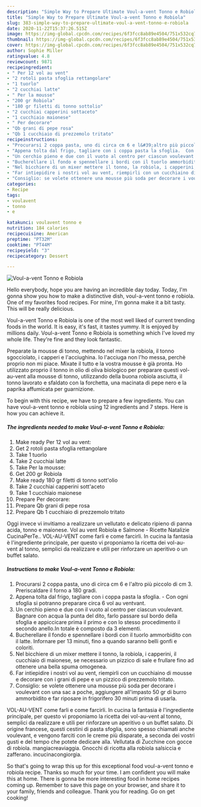 ```yaml
---
description: "Simple Way to Prepare Ultimate Voul-a-vent Tonno e Robiola"
title: "Simple Way to Prepare Ultimate Voul-a-vent Tonno e Robiola"
slug: 383-simple-way-to-prepare-ultimate-voul-a-vent-tonno-e-robiola
date: 2020-11-22T15:37:26.515Z
image: https://img-global.cpcdn.com/recipes/6f3fcc8ab89e4504/751x532cq70/voul-a-vent-tonno-e-robiola-recipe-main-photo.jpg
thumbnail: https://img-global.cpcdn.com/recipes/6f3fcc8ab89e4504/751x532cq70/voul-a-vent-tonno-e-robiola-recipe-main-photo.jpg
cover: https://img-global.cpcdn.com/recipes/6f3fcc8ab89e4504/751x532cq70/voul-a-vent-tonno-e-robiola-recipe-main-photo.jpg
author: Sophie Miller
ratingvalue: 4.8
reviewcount: 9871
recipeingredient:
- " Per 12 vol au vent"
- "2 rotoli pasta sfoglia rettangolare"
- "1 tuorlo"
- "2 cucchiai latte"
- " Per la mousse"
- "200 gr Robiola"
- "180 gr filetti di tonno sottolio"
- "2 cucchiai capperini sottaceto"
- "1 cucchiaio maionese"
- " Per decorare"
- "Qb grani di pepe rosa"
- "Qb 1 cucchiaio di prezzemolo tritato"
recipeinstructions:
- "Procurarsi 2 coppa pasta, uno di circa cm 6 e l&#39;altro più piccolo di cm 3. Preriscaldare il forno a 180 gradi."
- "Appena tolta dal frigo, tagliare con i coppa pasta la sfoglia.  Con ogni sfoglia si potranno preparare circa 6 vol au ventvant."
- "Un cerchio pieno e due con il vuoto al centro per ciascun voulevant. Bagnare con acqua la punta del dito, farlo passare sul bordo della sfoglia e appiccicare prima il primo e con lo stesso procedimento il secondo anello.In totale è composto da 3 elementi."
- "Bucherellare il fondo e spennellare i bordi con il tuorlo ammorbidito con il latte. Infornare per 13 minuti, fino a quando saranno belli gonfi e coloriti."
- "Nel bicchiere di un mixer mettere il tonno, la robiola, i capperini, il cucchiaio di maionese, se necessario un pizzico di sale e frullare fino ad ottenere una bella spuma omogenea."
- "Far intiepidire i nostri vol au vent, riempirli con un cucchiaino di mousse e decorare con i grani di pepe e un pizzico di prezzemolo tritato."
- "Consiglio: se volete ottenere una mousse più soda per decorare i voulevant con una sac a poche, aggiungere all&#39;impasto 50 gr di burro ammorbidito e far riposare in frigorifero 30 minuti prima di usarla."
categories:
- Recipe
tags:
- voulavent
- tonno
- e

katakunci: voulavent tonno e 
nutrition: 184 calories
recipecuisine: American
preptime: "PT32M"
cooktime: "PT44M"
recipeyield: "3"
recipecategory: Dessert

---
```



![Voul-a-vent Tonno e Robiola](https://img-global.cpcdn.com/recipes/6f3fcc8ab89e4504/751x532cq70/voul-a-vent-tonno-e-robiola-recipe-main-photo.jpg)

Hello everybody, hope you are having an incredible day today. Today, I'm gonna show you how to make a distinctive dish, voul-a-vent tonno e robiola. One of my favorites food recipes. For mine, I'm gonna make it a bit tasty. This will be really delicious.

Voul-a-vent Tonno e Robiola is one of the most well liked of current trending foods in the world. It is easy, it's fast, it tastes yummy. It is enjoyed by millions daily. Voul-a-vent Tonno e Robiola is something which I've loved my whole life. They're fine and they look fantastic.

Preparate la mousse di tonno, mettendo nel mixer la robiola, il tonno sgocciolato, i capperi e l&#39;acciughina. Io l&#39;acciuga non l&#39;ho messa, perchè proprio non mi piace. Mixate il tutto e la vostra mousse è già pronta. Ho utilizzato proprio il tonno in olio di oliva biologico per preparare questi vol-au-vent alla mousse di tonno, utilizzando della buona robiola asciutta, il tonno lavorato e sfaldato con la forchetta, una macinata di pepe nero e la paprika affumicata per guarnizione.


To begin with this recipe, we have to prepare a few ingredients. You can have voul-a-vent tonno e robiola using 12 ingredients and 7 steps. Here is how you can achieve it.

<!--inarticleads1-->

##### The ingredients needed to make Voul-a-vent Tonno e Robiola:

1. Make ready  Per 12 vol au vent:
1. Get 2 rotoli pasta sfoglia rettangolare
1. Take 1 tuorlo
1. Take 2 cucchiai latte
1. Take  Per la mousse:
1. Get 200 gr Robiola
1. Make ready 180 gr filetti di tonno sott&#39;olio
1. Take 2 cucchiai capperini sott&#39;aceto
1. Take 1 cucchiaio maionese
1. Prepare  Per decorare:
1. Prepare Qb grani di pepe rosa
1. Prepare Qb 1 cucchiaio di prezzemolo tritato


Oggi invece vi invitiamo a realizzare un vellutato e delicato ripieno di panna acida, tonno e maionese. Vol au vent Robiola e Salmone - Ricette Natalizie CucinaPerTe.. VOL-AU-VENT come farli e come farcirli. In cucina la fantasia è l&#39;ingrediente principale, per questo vi proponiamo la ricetta dei vol-au-vent al tonno, semplici da realizzare e utili per rinforzare un aperitivo o un buffet salato. 

<!--inarticleads2-->

##### Instructions to make Voul-a-vent Tonno e Robiola:

1. Procurarsi 2 coppa pasta, uno di circa cm 6 e l&#39;altro più piccolo di cm 3. Preriscaldare il forno a 180 gradi.
1. Appena tolta dal frigo, tagliare con i coppa pasta la sfoglia.  - Con ogni sfoglia si potranno preparare circa 6 vol au ventvant.
1. Un cerchio pieno e due con il vuoto al centro per ciascun voulevant. Bagnare con acqua la punta del dito, farlo passare sul bordo della sfoglia e appiccicare prima il primo e con lo stesso procedimento il secondo anello.In totale è composto da 3 elementi.
1. Bucherellare il fondo e spennellare i bordi con il tuorlo ammorbidito con il latte. Infornare per 13 minuti, fino a quando saranno belli gonfi e coloriti.
1. Nel bicchiere di un mixer mettere il tonno, la robiola, i capperini, il cucchiaio di maionese, se necessario un pizzico di sale e frullare fino ad ottenere una bella spuma omogenea.
1. Far intiepidire i nostri vol au vent, riempirli con un cucchiaino di mousse e decorare con i grani di pepe e un pizzico di prezzemolo tritato.
1. Consiglio: se volete ottenere una mousse più soda per decorare i voulevant con una sac a poche, aggiungere all&#39;impasto 50 gr di burro ammorbidito e far riposare in frigorifero 30 minuti prima di usarla.


VOL-AU-VENT come farli e come farcirli. In cucina la fantasia è l&#39;ingrediente principale, per questo vi proponiamo la ricetta dei vol-au-vent al tonno, semplici da realizzare e utili per rinforzare un aperitivo o un buffet salato. Di origine francese, questi cestini di pasta sfoglia, sono spesso chiamati anche voulevant, e vengono farciti con le creme più disparate, a seconda dei vostri gusti e del tempo che potete dedicare alla. Vellutata di Zucchine con gocce di robiola. mangiacreaviaggia. Gnocchi di ricotta alla robiola salsiccia e zafferano. incucinacongiorgia. 

So that's going to wrap this up for this exceptional food voul-a-vent tonno e robiola recipe. Thanks so much for your time. I am confident you will make this at home. There is gonna be more interesting food in home recipes coming up. Remember to save this page on your browser, and share it to your family, friends and colleague. Thank you for reading. Go on get cooking!
